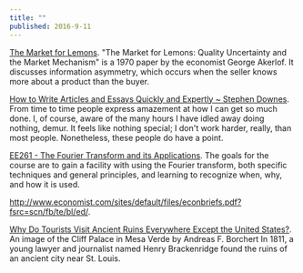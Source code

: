 ```yaml
---
title: ""
published: 2016-9-11
---
```


<a href="https://en.wikipedia.org/wiki/The_Market_for_Lemons" target="_blank">The Market for Lemons</a>. "The Market for Lemons: Quality Uncertainty and the Market Mechanism" is a 1970 paper by the economist George Akerlof. It discusses information asymmetry, which occurs when the seller knows more about a product than the buyer.


<a href="http://www.downes.ca/post/38526" target="_blank">How to Write Articles and Essays Quickly and Expertly ~ Stephen Downes</a>. From time to time people express amazement at how I can get so much done. I, of course, aware of the many hours I have idled away doing nothing, demur. It feels like nothing special; I don't work harder, really, than most people. Nonetheless, these people do have a point.


<a href="https://see.stanford.edu/Course/EE261" target="_blank">EE261 - The Fourier Transform and its Applications</a>. The goals for the course are to gain a facility with using the Fourier transform, both specific techniques and general principles, and learning to recognize when, why, and how it is used.


<a href="http://www.economist.com/sites/default/files/econbriefs.pdf?fsrc=scn/fb/te/bl/ed/" target="_blank">http://www.economist.com/sites/default/files/econbriefs.pdf?fsrc=scn/fb/te/bl/ed/</a>. 


<a href="https://priceonomics.com/why-do-tourists-visit-ancient-ruins-everywhere/" target="_blank">Why Do Tourists Visit Ancient Ruins Everywhere Except the United States?</a>. An image of the Cliff Palace in Mesa Verde by Andreas F. Borchert  In 1811, a young lawyer and journalist named Henry Brackenridge found the ruins of an ancient city near St. Louis.






